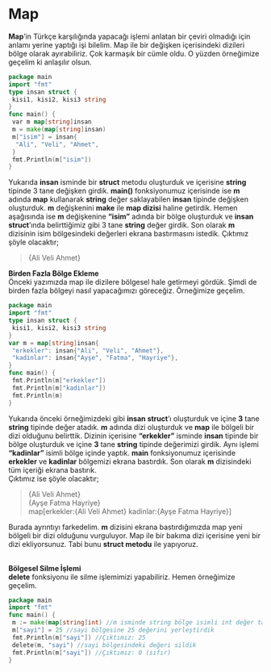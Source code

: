# Map

**Map**’in Türkçe karşılığında yapacağı işlemi anlatan bir çeviri olmadığı için anlamı yerine yaptığı işi bilelim. Map ile bir değişken içerisindeki dizileri bölge olarak ayırabiliriz. Çok karmaşık bir cümle oldu. O yüzden örneğimize geçelim ki anlaşılır olsun.

```go
package main
import "fmt"
type insan struct {
 kisi1, kisi2, kisi3 string
}
func main() {
 var m map[string]insan
 m = make(map[string]insan)
 m["isim"] = insan{
  "Ali", "Veli", "Ahmet",
 }
 fmt.Println(m["isim"])
}
```

Yukarıda **insan** isminde bir **struct** metodu oluşturduk ve içerisine **string** tipinde 3 tane değişken girdik. **main()** fonksiyonumuz içerisinde ise **m** adında **map** kullanarak **string** değer saklayabilen **insan** tipinde değişken oluşturduk. **m** değişkenini **make** ile **map dizisi** haline getirdik. Hemen aşağısında ise **m** değişkenine **“isim”** adında bir bölge oluşturduk ve **insan** **struct**’ında belirttiğimiz gibi 3 tane **string** değer girdik. Son olarak **m** dizisinin isim bölgesindeki değerleri ekrana bastırmasını istedik. Çıktımız şöyle olacaktır;

> {Ali Veli Ahmet}

**Birden Fazla Bölge Ekleme**\
Önceki yazımızda map ile dizilere bölgesel hale getirmeyi gördük. Şimdi de birden fazla bölgeyi nasıl yapacağımızı göreceğiz. Örneğimize geçelim.

```go
package main
import "fmt"
type insan struct {
 kisi1, kisi2, kisi3 string
}
var m = map[string]insan{
 "erkekler": insan{"Ali", "Veli", "Ahmet"},
 "kadinlar": insan{"Ayşe", "Fatma", "Hayriye"},
}
func main() {
 fmt.Println(m["erkekler"])
 fmt.Println(m["kadinlar"])
 fmt.Println(m)
}
```

Yukarıda önceki örneğimizdeki gibi **insan struct**’ı oluşturduk ve içine **3** tane **string** tipinde değer atadık. **m** adında dizi oluşturduk ve **map** ile bölgeli bir dizi olduğunu belirttik. Dizinin içerisine **“erkekler”** isminde **insan** tipinde bir bölge oluşturduk ve içine **3** tane **string** tipinde değerimizi girdik. Aynı işlemi **“kadinlar”** isimli bölge içinde yaptık. **main** fonksiyonumuz içerisinde **erkekler** ve **kadinlar** bölgemizi ekrana bastırdık. Son olarak **m** dizisindeki tüm içeriği ekrana bastırık.\
Çıktımız ise şöyle olacaktır;

> {Ali Veli Ahmet}\
> {Ayşe Fatma Hayriye}\
> map\[erkekler:{Ali Veli Ahmet} kadinlar:{Ayşe Fatma Hayriye}]

Burada ayrıntıyı farkedelim. **m** dizisini ekrana bastırdığımızda map yeni bölgeli bir dizi olduğunu vurguluyor. Map ile bir bakıma dizi içerisine yeni bir dizi ekliyorsunuz. Tabi bunu **struct metodu** ile yapıyoruz.

\
**Bölgesel Silme İşlemi**\
**delete** fonksiyonu ile silme işlemimizi yapabiliriz. Hemen örneğimize geçelim.

```go
package main
import "fmt"
func main() {
 m := make(map[string]int) //m isminde string bölge isimli int değer taşıyan dizi
 m["sayi"] = 25 //sayi bölgesine 25 değerini yerleştirdik
 fmt.Println(m["sayi"]) //Çıktımız: 25
 delete(m, "sayi") //sayi bölgesindeki değeri sildik
 fmt.Println(m["sayi"]) //Çıktımız: 0 (sıfır)
}
```

